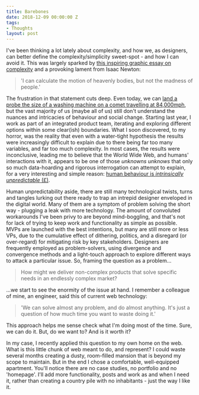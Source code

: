 ```yaml
---
title: Barebones
date: 2018-12-09 00:00:00 Z
tags:
- Thoughts
layout: post
---
```


I've been thinking a lot lately about complexity, and how we, as designers, can better define the complexity/simplicity sweet-spot - and how I can avoid it. This was largely sparked by [this inspiring graphic essay on complexity](https://extranewsfeed.com/making-sense-of-complexity-ee78755d56b9) and a provoking lament from Isaac Newton:

> 'I can calculate the motion of heavenly bodies, but not the madness of people.'

The frustration in that statement cuts deep. Even today, we can [land a probe the size of a washing machine on a comet travelling at 84,000mph](), but the vast majority of us (maybe all of us) still don't understand the nuances and intricacies of behaviour and social change. Starting last year, I work as part of an integrated product team, iterating and exploring different options within some clear(ish) boundaries. What I soon discovered, to my horror, was the reality that even with a water-tight hypothesis the results were increasingly difficult to explain due to there being far too many variables, and far too much complexity. In most cases, the results were inconclusive, leading me to believe that the World Wide Web, and humans' interactions with it, appears to be one of those *unknowns unknows* that only so much data-hoarding and rigorous interrogation can attempt to explain, for a very interesting and simple reason: [human behaviour is *intrinsically unpredictable* (£)](https://www.jstor.org/stable/1174887?seq=1#page_scan_tab_contents). 

Human unpredictability aside, there are still many technological twists, turns and tangles lurking out there ready to trap an intrepid designer enveloped in the digital world. Many of them are a symptom of problem solving the short way - plugging a leak with more technology. The amount of convoluted workarounds I've been privy to are beyond mind-boggling, and that's not for lack of trying to keep work and functionality as simple as possible. MVPs are launched with the best intentions, but many are still more or less VPs, due to the cumulative effect of dithering, politics, and a disregard (or over-regard) for mitigating risk by key stakeholders. Designers are frequently employed as problem-solvers, using divergence and convergence methods and a light-touch approach to explore different ways to attack a particular issue. So, framing the question as a problem...

> How might we deliver non-complex products that solve specific needs in an endlessly complex market?

...we start to see the enormity of the issue at hand. I remember a colleague of mine, an engineer, said this of current web technology:

> 'We can solve almost any problem, and do almost anything. It's just a question of how much time you want to waste doing it.'

This approach helps me sense check what I'm doing most of the time. Sure, we can do it. But, do we want to? And is it worth it?

In my case, I recently applied this question to my own home on the web. What is this little chunk of web meant to do, and represent? I could waste several months creating a dusty, room-filled mansion that is beyond my scope to maintain. But in the end I chose a comfortable, well-equipped apartment. You'll notice there are no case studies, no portfolio and no 'homepage'. I'll add more functionality, posts and work as and when I need it, rather than creating a country pile with no inhabitants - just the way I like it. 
